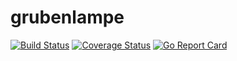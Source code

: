 # grubenlampe
[![Build Status](https://travis-ci.org/ffrl/grubenlampe.svg)](https://travis-ci.org/ffrl/grubenlampe)
[![Coverage Status](https://coveralls.io/repos/ffrl/grubenlampe/badge.svg?branch=master&service=github)](https://coveralls.io/github/ffrl/grubenlampe?branch=master)
[![Go Report Card](https://goreportcard.com/badge/github.com/ffrl/grubenlampe)](https://goreportcard.com/report/github.com/ffrl/grubenlampe)
